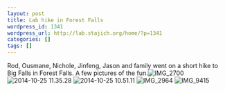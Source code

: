 ```yaml
---
layout: post
title: Lab hike in Forest Falls
wordpress_id: 1341
wordpress_url: http://lab.stajich.org/home/?p=1341
categories: []
tags: []
---
```

Rod, Ousmane, Nichole, Jinfeng, Jason and family went on a short hike to Big Falls in Forest Falls. A few pictures of the fun.![IMG_2700](/images/wp_upload/2014/10/IMG_2700-1024x768.jpeg)![2014-10-25 11.35.28](/images/wp_upload/2014/10/2014-10-25-11.35.28-768x1024.jpg) ![2014-10-25 10.51.11](/images/wp_upload/2014/10/2014-10-25-10.51.11-768x1024.jpg) ![IMG_2964](/images/wp_upload/2014/10/IMG_2964-1024x768.jpeg) ![IMG_9415](/images/wp_upload/2014/10/IMG_9415-1024x768.jpeg)
